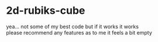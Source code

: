 # 2d-rubiks-cube
yea... not some of my best code but if it works it works <br/>
please recommend any features as to me it feels a bit empty 
